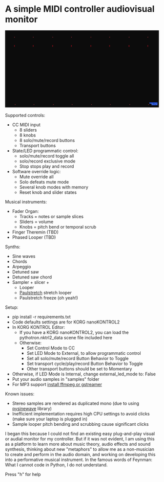 # A simple MIDI controller audiovisual monitor

<p align="center">
<img src="pythotron.gif" /> 
</p>

Supported controls:
- CC MIDI input   
  - 8 sliders
  - 8 knobs
  - 8 solo/mute/record buttons
  - Transport buttons
- State/LED programmatic control:
  - solo/mute/record toggle all
  - solo/record exclusive mode
  - Stop stops play and record
- Software override logic:
  - Mute override all
  - Solo defeats mute mode
  - Several knob modes with memory
  - Reset knob and slider states

Musical instruments:
- Fader Organ:
  - Tracks = notes or sample slices
  - Sliders = volume
  - Knobs = pitch bend or temporal scrub
- Finger Theremin (TBD)
- Phased Looper (TBD)

Synths:
- Sine waves
- Chords
- Arpeggio 
- Detuned saw
- Detuned saw chord
- Sampler + slicer +
  - Looper
  - [Paulstretch](http://hypermammut.sourceforge.net/paulstretch) stretch looper 
  - Paulstretch freeze (oh yeah!)
    
Setup:
- pip install -r requirements.txt
- Code defaults settings are for KORG nanoKONTROL2
- In KORG KONTROL Editor:
  - If you have a KORG nanoKONTROL2, you can load the pythotron.nktrl2_data scene file included here
  - Otherwise:
    - Set Control Mode to CC
    - Set LED Mode to External, to allow programmatic control 
    - Set all solo/mute/record Button Behavior to Toggle
    - Set transport cycle/play/record Button Behavior to Toggle
    - Other transport buttons should be set to Momentary
- Otherwise, if LED Mode is Internal, change external_led_mode to: False
- Put your audio samples in "samples" folder
- For MP3 support [install ffmpeg or gstreamer](https://github.com/librosa/librosa#audioread-and-mp3-support)

Known issues:
- Stereo samples are rendered as duplicated mono (due to using [pysinewave](https://github.com/daviddavini/pysinewave) library)
- Inefficient implementation requires high CPU settings to avoid clicks (make sure your laptop is plugged in)
- Sample looper pitch bending and scrubbing cause significant clicks

I began this because I could not find an existing easy plug-and-play visual or audial monitor for my controller. 
But if it was not evident, I am using this as a platform to learn more about music theory, audio effects and sound synthesis, 
thinking about new "metaphors" to allow me as a non-musician to create and perform in the audio domain, and working on developing this into a performative musical instrument.
In the famous words of Feynman: What I cannot code in Python, I do not understand.

Press "h" for help
